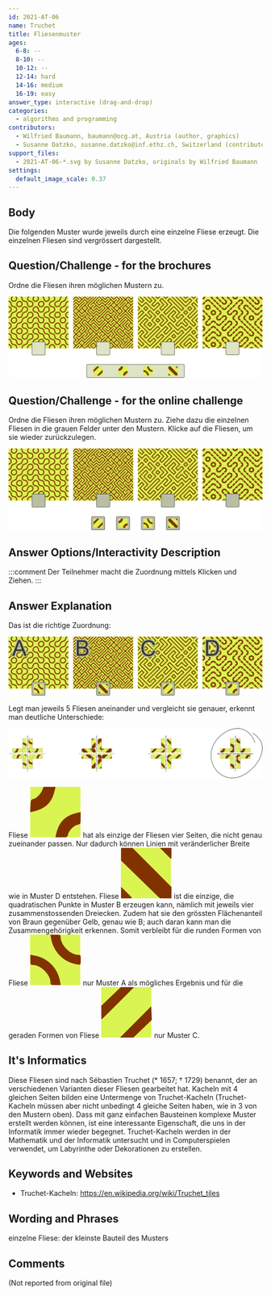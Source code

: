 ```yaml
---
id: 2021-AT-06
name: Truchet
title: Fliesenmuster
ages:
  6-8: --
  8-10: --
  10-12: --
  12-14: hard
  14-16: medium
  16-19: easy
answer_type: interactive (drag-and-drop)
categories:
  - algorithms and programming
contributors:
  - Wilfried Baumann, baumann@ocg.at, Austria (author, graphics)
  - Susanne Datzko, susanne.datzko@inf.ethz.ch, Switzerland (contributor, graphics)
support_files:
  - 2021-AT-06-*.svg by Susanne Datzko, originals by Wilfried Baumann
settings:
  default_image_scale: 0.37
---
```




## Body

Die folgenden Muster wurde jeweils durch eine einzelne Fliese erzeugt.
Die einzelnen Fliesen sind vergrössert dargestellt.


## Question/Challenge - for the brochures

Ordne die Fliesen ihren möglichen Mustern zu.

![](graphics/2021-AT-06-question.svg "Fliesenmuster")


## Question/Challenge - for the online challenge

Ordne die Fliesen ihren möglichen Mustern zu. Ziehe dazu die einzelnen Fliesen in die grauen Felder unter den Mustern. Klicke auf die Fliesen, um sie wieder zurückzulegen.

![](interactivity/2021-AT-06-question-interactive.svg "2021-AT-06 question")


## Answer Options/Interactivity Description

<!-- empty -->

:::comment
Der Teilnehmer macht die Zuordnung mittels Klicken und Ziehen.
:::


## Answer Explanation

Das ist die richtige Zuordnung:

![](graphics/2021-AT-06-solution-compatible.svg "Lösung mit ABC-Bezeichnung")

Legt man jeweils 5 Fliesen aneinander und vergleicht sie genauer, erkennt man deutliche Unterschiede:

![](graphics/2021-AT-06-explanation.svg "Erläuterung")

Fliese ![tile3] hat als einzige der Fliesen vier Seiten, die nicht genau zueinander passen. Nur dadurch können Linien mit veränderlicher Breite wie in Muster D entstehen.
Fliese ![tile4] ist die einzige, die quadratischen Punkte in Muster B erzeugen kann, nämlich mit jeweils vier zusammenstossenden Dreiecken. Zudem hat sie den grössten Flächenanteil von Braun gegenüber Gelb, genau wie B; auch daran kann man die Zusammengehörigkeit erkennen. 
Somit verbleibt für die runden Formen von Fliese ![tile2] nur Muster A als mögliches Ergebnis und für die geraden Formen von Fliese ![tile1] nur Muster C.

[tile1]: graphics/2021-AT-06-tile1.svg "Fliese 1 (18px)"
[tile2]: graphics/2021-AT-06-tile2.svg "Fliese 2 (18px)"
[tile3]: graphics/2021-AT-06-tile3.svg "Fliese 3 (18px)"
[tile4]: graphics/2021-AT-06-tile4.svg "Fliese 4 (18px)"

## It's Informatics

Diese Fliesen sind nach Sébastien Truchet (* 1657; † 1729) benannt, der an verschiedenen Varianten dieser Fliesen gearbeitet hat. Kacheln mit 4 gleichen Seiten bilden eine Untermenge von Truchet-Kacheln (Truchet-Kacheln müssen aber nicht unbedingt 4 gleiche Seiten haben, wie in 3 von den Mustern oben).
Dass mit ganz einfachen Bausteinen komplexe Muster erstellt werden können, ist eine interessante Eigenschaft, die uns in der Informatik immer wieder begegnet.
Truchet-Kacheln werden in der Mathematik und der Informatik untersucht und in Computerspielen verwendet, um Labyrinthe oder Dekorationen zu erstellen.


## Keywords and Websites

 - Truchet-Kacheln: https://en.wikipedia.org/wiki/Truchet_tiles

## Wording and Phrases

einzelne Fliese: der kleinste Bauteil des Musters


## Comments

(Not reported from original file)
